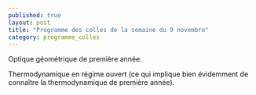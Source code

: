 ```yaml
---
published: true
layout: post
title: "Programme des colles de la semaine du 9 novembre"
category: programme_colles
---
```

Optique géométrique de première année.

Thermodynamique en régime ouvert (ce qui implique bien évidemment de connaître la thermodynamique de première année).
